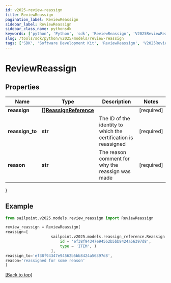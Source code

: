 ```yaml
---
id: v2025-review-reassign
title: ReviewReassign
pagination_label: ReviewReassign
sidebar_label: ReviewReassign
sidebar_class_name: pythonsdk
keywords: ['python', 'Python', 'sdk', 'ReviewReassign', 'V2025ReviewReassign'] 
slug: /tools/sdk/python/v2025/models/review-reassign
tags: ['SDK', 'Software Development Kit', 'ReviewReassign', 'V2025ReviewReassign']
---
```


# ReviewReassign


## Properties

Name | Type | Description | Notes
------------ | ------------- | ------------- | -------------
**reassign** | [**[]ReassignReference**](reassign-reference) |  | [required]
**reassign_to** | **str** | The ID of the identity to which the certification is reassigned | [required]
**reason** | **str** | The reason comment for why the reassign was made | [required]
}

## Example

```python
from sailpoint.v2025.models.review_reassign import ReviewReassign

review_reassign = ReviewReassign(
reassign=[
                    sailpoint.v2025.models.reassign_reference.Reassign Reference(
                        id = 'ef38f94347e94562b5bb8424a56397d8', 
                        type = 'ITEM', )
                    ],
reassign_to='ef38f94347e94562b5bb8424a56397d8',
reason='reassigned for some reason'
)

```
[[Back to top]](#) 

